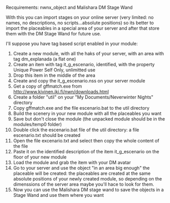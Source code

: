 Recquirements: nwnx_object and Malishara DM Stage Wand

With this you can import stages on your online server (very limited: no names, no descriptions, no scripts...absolute positions) so its better to import the placeables in a special area of your server and after that store them with the DM Stage Wand for future use.

I'll suppose you have tag based script enabled in your module:

1. Create a new module, with all the haks of your server, with an area with tag dm_explanada (a flat one)
2. Create an item with tag it_g_escenario, identified, with the property Unique Power Self Only, unlimitted use
3. Drop this item in the middle of the area 
4. Create and copy the it_g_escenario.nss on your server module
5. Get a copy of gffmatch.exe from http://www.kivinen.iki.fi/nwn/downloads.html
6. Create a folder "util" on your "My Documents/Neverwinter Nights" directory
7. Copy gffmatch.exe and the file escenario.bat to the util directory
8. Build the scenery in your new module with all the placeables you want
9. Save but don't close the module (the unpacked module should be in the modules/temp0 folder)
10. Double click the escenario.bat file of the util directory: a file escenario.txt should be created
11. Open the file excenario.txt and select then copy the whole content of the file
12. Paste it on the identified description of the item it_g_escenario on the floor of your new module
13. Load the module and grab the item with your DM avatar
14. Go to your server and use the object "in an area big enough" the placeable will be created: the placeables are created at the same absolute positions of your newly created module, so depending on the dimenssions of the server area maybe you'll hace to look for them.
15. Now you can use the Malishara DM stage wand to save the objects in a Stage Wand and use them where you want



 
